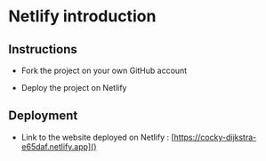 # Netlify introduction

## Instructions

- Fork the project on your own GitHub account

- Deploy the project on Netlify

## Deployment

- Link to the website deployed on Netlify : [https://cocky-dijkstra-e65daf.netlify.app]()
